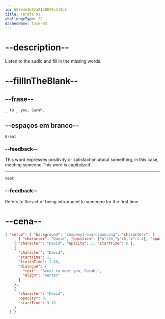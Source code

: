 ```yaml
---
id: 657e4e3b02a2128049c344c8
title: Tarefa 93
challengeType: 22
dashedName: task-93
---
```


<!--
AUDIO REFERENCE:
David: Great to meet you, Sarah.
-->

# --description--

Listen to the audio and fill in the missing words.

# --fillInTheBlank--

## --frase--

`_ to _ you, Sarah.`

## --espaços em branco--

`Great`

### --feedback--

This word expresses positivity or satisfaction about something, in this case, meeting someone.This word is capitalized.

---

`meet`

### --feedback--

Refers to the act of being introduced to someone for the first time.

# --cena--

```json
{ "setup": { "background": "company1-boardroom.png", "characters": [
      { "character": "David", "position": {"x":50,"y":0,"z":1.4}, "opacity": 0 } ], "audio": { "filename": "1.2-5.mp3", "startTime": 1, "startTimestamp": 27.38, "finishTimestamp": 29.06 } }, "commands": [
    { "character": "David", "opacity": 1, "startTime": 0 },
    {
      "character": "David",
      "startTime": 1,
      "finishTime": 2.68,
      "dialogue": {
        "text": "Great to meet you, Sarah.",
        "align": "center"
      }
    },
    {
      "character": "David",
      "opacity": 0,
      "startTime": 3.18
    }
  ] }
